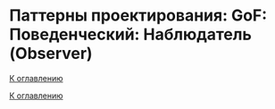 # Паттерны проектирования: GoF: Поведенческий: Наблюдатель (Observer)

<!--
https://refactoring.guru/ru/design-patterns/catalog
-->

[К оглавлению](../../../README.md)



[К оглавлению](../../../README.md)

